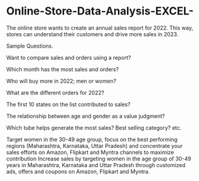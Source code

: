 # Online-Store-Data-Analysis-EXCEL-
The online store wants to create an annual sales report for 2022. This way, stores can understand their customers and drive more sales in 2023.


Sample Questions.


Want to compare sales and orders using a report?

Which month has the most sales and orders?

Who will buy more in 2022; men or women?

What are the different orders for 2022?

The first 10 states on the list contributed to sales?

The relationship between age and gender as a value judgment?

Which tube helps generate the most sales? Best selling category? etc.


  Target women in the 30-49 age group, focus on the best performing regions (Maharashtra, Karnataka, Uttar Pradesh) and concentrate your sales efforts on Amazon, Flipkart and Myntra channels to maximize contribution
  Increase sales by targeting women in the age group of 30-49 years in Maharashtra, Karnataka and Uttar Pradesh through customized ads, offers and coupons on Amazon, Flipkart and Myntra.

